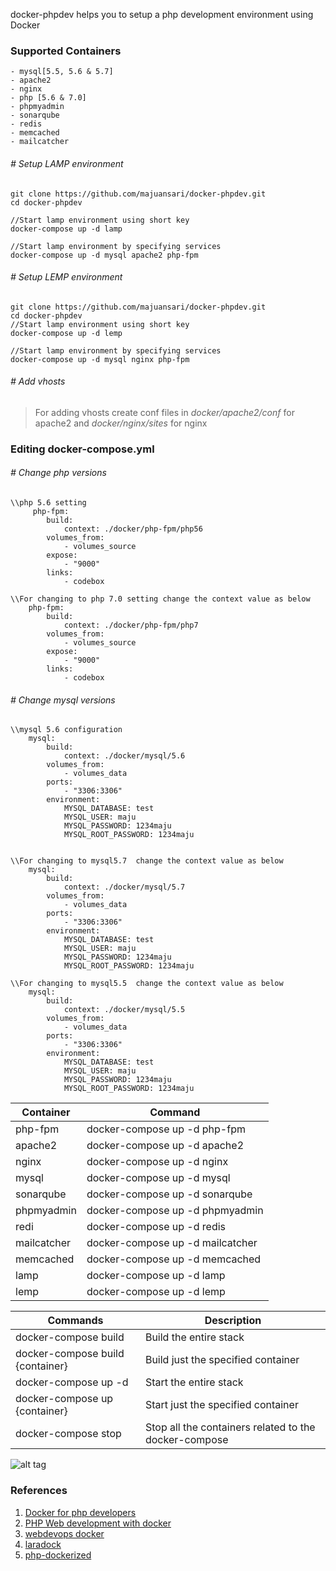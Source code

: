 
docker-phpdev helps you to setup a php development environment using Docker

### Supported Containers
	- mysql[5.5, 5.6 & 5.7]
	- apache2
	- nginx
	- php [5.6 & 7.0]
	- phpmyadmin
	- sonarqube
	- redis
	- memcached
	- mailcatcher

###### # Setup LAMP environment
```
git clone https://github.com/majuansari/docker-phpdev.git
cd docker-phpdev

//Start lamp environment using short key
docker-compose up -d lamp

//Start lamp environment by specifying services
docker-compose up -d mysql apache2 php-fpm

```


###### # Setup LEMP environment
```
git clone https://github.com/majuansari/docker-phpdev.git
cd docker-phpdev
//Start lamp environment using short key
docker-compose up -d lemp

//Start lamp environment by specifying services
docker-compose up -d mysql nginx php-fpm
```

###### # Add vhosts

> For adding vhosts create conf files in *docker/apache2/conf* for apache2 and *docker/nginx/sites* for nginx

### Editing docker-compose.yml

###### # Change php versions


```
\\php 5.6 setting
     php-fpm:
        build:
            context: ./docker/php-fpm/php56
        volumes_from:
            - volumes_source
        expose:
            - "9000"
        links:
            - codebox

\\For changing to php 7.0 setting change the context value as below
    php-fpm:
        build:
            context: ./docker/php-fpm/php7
        volumes_from:
            - volumes_source
        expose:
            - "9000"
        links:
            - codebox

```
###### # Change mysql versions
```
\\mysql 5.6 configuration
    mysql:
        build:
            context: ./docker/mysql/5.6
        volumes_from:
            - volumes_data
        ports:
            - "3306:3306"
        environment:
            MYSQL_DATABASE: test
            MYSQL_USER: maju
            MYSQL_PASSWORD: 1234maju
            MYSQL_ROOT_PASSWORD: 1234maju


\\For changing to mysql5.7  change the context value as below
    mysql:
        build:
            context: ./docker/mysql/5.7
        volumes_from:
            - volumes_data
        ports:
            - "3306:3306"
        environment:
            MYSQL_DATABASE: test
            MYSQL_USER: maju
            MYSQL_PASSWORD: 1234maju
            MYSQL_ROOT_PASSWORD: 1234maju

\\For changing to mysql5.5  change the context value as below
    mysql:
        build:
            context: ./docker/mysql/5.5
        volumes_from:
            - volumes_data
        ports:
            - "3306:3306"
        environment:
            MYSQL_DATABASE: test
            MYSQL_USER: maju
            MYSQL_PASSWORD: 1234maju
            MYSQL_ROOT_PASSWORD: 1234maju

```

Container  | Command   |
---------- | ---------- |
php-fpm | docker-compose up -d php-fpm |
apache2 | docker-compose up -d apache2 |
nginx | docker-compose up -d nginx |
mysql | docker-compose up -d mysql |
sonarqube | docker-compose up -d sonarqube |
phpmyadmin | docker-compose up -d phpmyadmin |
redi | docker-compose up -d redis |
mailcatcher | docker-compose up -d mailcatcher |
memcached | docker-compose up -d memcached |
lamp | docker-compose up -d lamp |
lemp | docker-compose up -d lemp |



Commands | Description
---|---
docker-compose build               | Build the entire stack
docker-compose build {container} | Build just the specified container
docker-compose up -d | Start the entire stack
docker-compose up {container}  | Start just the specified container
docker-compose stop | Stop all the containers related to the docker-compose

![alt tag](https://raw.githubusercontent.com/majuansari/docker-phpdev/master/docker-useful-commands.png)

### References

1. [Docker for php developers](http://www.newmediacampaigns.com/blog/docker-for-php-developers)
2. [PHP Web development with docker](http://mmenozzi.github.io/2016/01/22/php-web-development-with-docker/)
3. [webdevops docker](https://github.com/webdevops/Dockerfile)
4. [laradock](https://github.com/LaraDock/laradock)
5. [ php-dockerized](https://github.com/kasperisager/php-dockerized)
